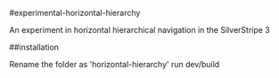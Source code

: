 #experimental-horizontal-hierarchy

An experiment in horizontal hierarchical navigation in the SilverStripe 3

##installation

Rename the folder as 'horizontal-hierarchy' run dev/build
